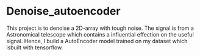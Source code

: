# Denoise_autoencoder

This project is to denoise a 2D-array with tough noise. The signal is from a Astronomical telescope which contains a influential effection on the useful signal. 
Hence, I build a AutoEncoder model trained on my dataset which isbuilt with tensorflow.
